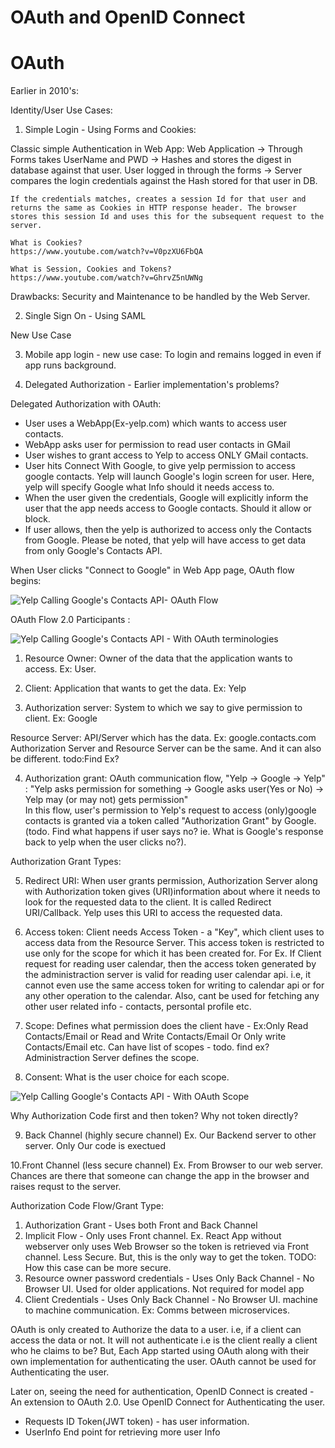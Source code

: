 
# OAuth and OpenID Connect

# OAuth
Earlier in 2010's:

Identity/User Use Cases:

1. Simple Login - Using Forms and Cookies:

 Classic simple Authentication in Web App:
    Web Application -> Through Forms takes UserName and PWD -> Hashes and stores the digest in database against that user.
    User logged in through the forms -> Server compares the login credentials against the Hash stored for that user in DB.

    If the credentials matches, creates a session Id for that user and returns the same as Cookies in HTTP response header. The browser stores this session Id and uses this for the subsequent request to the server. 

    What is Cookies? 
    https://www.youtube.com/watch?v=V0pzXU6FbQA

    What is Session, Cookies and Tokens? 
    https://www.youtube.com/watch?v=GhrvZ5nUWNg
    
Drawbacks: Security and Maintenance to be handled by the Web Server.

2. Single Sign On - Using SAML

New Use Case 

3. Mobile app login - new use case: To login and remains logged in even if app runs background.

4. Delegated Authorization - Earlier implementation's problems?

Delegated Authorization with OAuth:
- User uses a WebApp(Ex-yelp.com) which wants to access user contacts.
- WebApp asks user for permission to read user contacts in GMail
- User wishes to grant access to Yelp to access ONLY GMail contacts.
- User hits Connect With Google, to give yelp permission to access google contacts.
Yelp will launch Google's login screen for user. Here, yelp will specify Google what Info should it needs access to.
- When the user given the credentials, Google will explicitly inform the user that the app needs access to Google contacts. 
Should it allow or block.
- If user allows, then the yelp is authorized to access only the Contacts from Google. Please be noted, that yelp will have access to get data from 
only Google's Contacts API. 

When User clicks "Connect to Google" in Web App page, OAuth flow begins:

![Yelp Calling Google's Contacts API- OAuth Flow](https://user-images.githubusercontent.com/21195523/210166648-30758380-b588-433b-8a57-89ddeb3c3cdf.png)

OAuth Flow 2.0 Participants :

![Yelp Calling Google's Contacts API - With OAuth terminologies](https://user-images.githubusercontent.com/21195523/210167852-e88a53b0-8fdb-4b6e-badb-df2a94af8141.png)

1. Resource Owner: Owner of the data that the application wants to access. Ex: User.

2. Client: Application that wants to get the data. Ex: Yelp

3. Authorization server: System to which we say to give permission to client. Ex: Google

Resource Server: API/Server which has the data. Ex: google.contacts.com
Authorization Server and Resource Server can be the same. And it can also be different. todo:Find Ex?

4. Authorization grant: OAuth communication flow, 
        "Yelp -> Google -> Yelp" : "Yelp asks permission for something -> Google asks user(Yes or No) -> Yelp may (or may not) gets permission"  
In this flow, user's permission to Yelp's request to access (only)google contacts is granted via a token called "Authorization Grant" by Google.
(todo. Find what happens if user says no? ie. What is Google's response back to yelp when the user clicks no?).

  Authorization Grant Types:


5. Redirect URI: When user grants permission, Authorization Server along with Authorization token gives (URI)information about where it needs to look for the requested data to the client. It is called Redirect URI/Callback. Yelp uses this URI to access the requested data.

6. Access token: Client needs Access Token - a "Key", which client uses to access data from the Resource Server. This access token is restricted to use only for the scope for which it has been created for. For Ex. If Client request for reading user calendar, then the access token generated by the administraction server is valid for reading user calendar api. i.e, it cannot even use the same access token for writing to calendar api or for any other operation to the calendar. Also, cant be used for fetching any other user 
related info - contacts, persontal profile etc.

7. Scope: Defines what permission does the client have - Ex:Only Read Contacts/Email or Read and Write Contacts/Email Or Only write Contacts/Email etc. Can have list of scopes - todo. find ex?
Administraction Server defines the scope.

8. Consent: What is the user choice for each scope. 

![Yelp Calling Google's Contacts API - With OAuth Scope](https://user-images.githubusercontent.com/21195523/210179354-b0421a18-e999-42b0-a637-1c553ece1334.png)

Why Authorization Code first and then token? Why not token directly?

9. Back Channel (highly secure channel) Ex. Our Backend server to other server. Only Our code is exectued 

10.Front Channel (less secure channel) Ex. From Browser to our web server. Chances are there that someone can change the app in the browser and raises requst to the server.


Authorization Code Flow/Grant Type:

1. Authorization Grant - Uses both Front and Back Channel
2. Implicit Flow - Only uses Front channel. Ex. React App without webserver only uses Web Browser so the token is retrieved via Front channel. Less Secure. But, this is the only way to get the token. TODO: How this case can be more secure. 
3. Resource owner password credentials - Uses Only Back Channel - No Browser UI. Used for older applications. Not required for model app
4. Client Credentials - Uses Only Back Channel - No Browser UI. machine to machine communication. Ex: Comms between microservices.

OAuth is only created to Authorize the data to a user. i.e, if a client can access the data or not. 
It will not authenticate i.e is the client really a client who he claims to be?
But, Each App started using OAuth along with their own implementation for authenticating the user. 
OAuth cannot be used for Authenticating the user.

Later on, seeing the need for authentication, OpenID Connect is created - An extension to OAuth 2.0.
Use OpenID Connect for Authenticating the user.
- Requests ID Token(JWT token) - has user information.
- UserInfo End point for retrieving more user Info





















 
